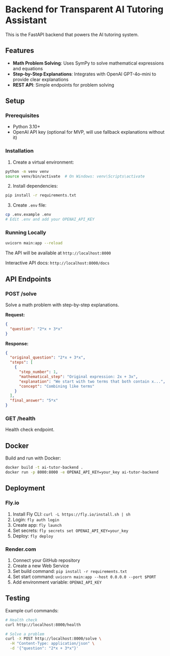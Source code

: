 # Backend for Transparent AI Tutoring Assistant

This is the FastAPI backend that powers the AI tutoring system.

## Features

- **Math Problem Solving**: Uses SymPy to solve mathematical expressions and equations
- **Step-by-Step Explanations**: Integrates with OpenAI GPT-4o-mini to provide clear explanations
- **REST API**: Simple endpoints for problem solving

## Setup

### Prerequisites

- Python 3.10+
- OpenAI API key (optional for MVP, will use fallback explanations without it)

### Installation

1. Create a virtual environment:
```bash
python -m venv venv
source venv/bin/activate  # On Windows: venv\Scripts\activate
```

2. Install dependencies:
```bash
pip install -r requirements.txt
```

3. Create `.env` file:
```bash
cp .env.example .env
# Edit .env and add your OPENAI_API_KEY
```

### Running Locally

```bash
uvicorn main:app --reload
```

The API will be available at `http://localhost:8000`

Interactive API docs: `http://localhost:8000/docs`

## API Endpoints

### POST /solve
Solve a math problem with step-by-step explanations.

**Request:**
```json
{
  "question": "2*x + 3*x"
}
```

**Response:**
```json
{
  "original_question": "2*x + 3*x",
  "steps": [
    {
      "step_number": 1,
      "mathematical_step": "Original expression: 2x + 3x",
      "explanation": "We start with two terms that both contain x...",
      "concept": "Combining like terms"
    }
  ],
  "final_answer": "5*x"
}
```

### GET /health
Health check endpoint.

## Docker

Build and run with Docker:

```bash
docker build -t ai-tutor-backend .
docker run -p 8000:8000 -e OPENAI_API_KEY=your_key ai-tutor-backend
```

## Deployment

### Fly.io

1. Install Fly CLI: `curl -L https://fly.io/install.sh | sh`
2. Login: `fly auth login`
3. Create app: `fly launch`
4. Set secrets: `fly secrets set OPENAI_API_KEY=your_key`
5. Deploy: `fly deploy`

### Render.com

1. Connect your GitHub repository
2. Create a new Web Service
3. Set build command: `pip install -r requirements.txt`
4. Set start command: `uvicorn main:app --host 0.0.0.0 --port $PORT`
5. Add environment variable: `OPENAI_API_KEY`

## Testing

Example curl commands:

```bash
# Health check
curl http://localhost:8000/health

# Solve a problem
curl -X POST http://localhost:8000/solve \
  -H "Content-Type: application/json" \
  -d '{"question": "2*x + 3*x"}'
```
